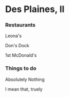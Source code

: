 # Des Plaines, Il

### Restaurants

 Leona's

 Don's Dock

 1st McDonald's

### Things to do

 Absolutely Nothing

 I mean that, truely
